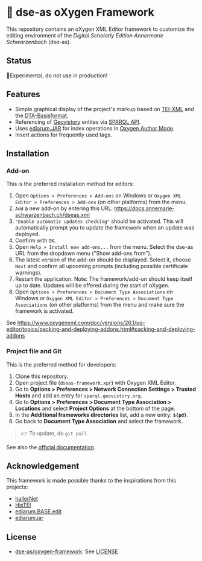 # 📑 dse-as oXygen Framework

This repository contains an oXygen XML Editor framework to customize the editing environment of the _Digital Scholarly Edition Annermarie Schwarzenbach_ (dse-as).

## Status

🔬Experimental, do not use in production!

## Features

* Simple graphical display of the project's markup based on [TEI-XML](https://tei-c.org/guidelines/) and the [DTA-Basisformat](https://www.deutschestextarchiv.de/doku/basisformat/index.html).
* Referencing of [Geovistory](https://www.geovistory.org/) entites via [SPARQL API](https://www.geovistory.org/sparql).
* Uses [ediarum.JAR](https://github.com/ediarum/ediarum.JAR) for index operations in [Oxygen Author Mode](https://www.oxygenxml.com/doc/versions/26.1/ug-editor/topics/editing-xml-documents-author.html).
* Insert actions for frequently used tags.

## Installation

### Add-on

This is the preferred installation method for editors:

1. Open `Options > Preferences > Add-ons` on Windows or `Oxygen XML Editor > Preferences > Add-ons` (on other platforms) from the menu.
2. `Add` a new add-on by entering this URL: https://docs.annemarie-schwarzenbach.ch/dseas.xml
3. `"Enable automatic updates checking"` should be activated. This will automatically prompt you to update the framework when an update was deployed.
4. Confirm with `OK`. 
5. Open `Help > Install new add-ons...` from the menu. Select the dse-as URL from the dropdown menu ("Show add-ons from").
6. The latest version of the add-on should be displayed. Select it, choose `Next` and confirm all upcoming prompts (including possible certificate warnings).
7. Restart the application. Note: The framework/add-on should keep itself up to date. Updates will be offered during the start of oXygen.
8. Open `Options > Preferences > Document Type Associations` on Windows or `Oxygen XML Editor > Preferences > Document Type Associations` (on other platforms) from the menu and make sure the framework is activated.

See https://www.oxygenxml.com/doc/versions/26.1/ug-editor/topics/packing-and-deploying-addons.html#packing-and-deploying-addons

### Project file and Git

This is the preferred method for developers:

1. Clone this repository.
2. Open project file (`dseas-framework.xpr`) with Oxygen XML Editor.
3. Go to **Options > Preferences > Network Connection Settings > Trusted Hosts** and add an entry for `sparql.geovistory.org`.
4. Go to **Options > Preferences > Document Type Association > Locations** and select **Project Options** at the bottom of the page.
5. In the **Additional frameworks directories** list, add a new entry: **`${pd}`**.
6. Go back to **Document Type Association** and select the framework.

> 👉 To update, do `git pull`.

See also the [official documentation](https://www.oxygenxml.com/doc/versions/26.1/ug-editor/topics/author-document-type-extension-sharing.html).

## Acknowledgement

This framework is made possible thanks to the inspirations from this projects:

* [hallerNet](https://hallernet.org/)
* [HisTEI](https://github.com/odaata/HisTEI)
* [ediarum.BASE.edit](https://github.com/ediarum/ediarum.BASE.edit)
* [ediarum.jar](https://github.com/ediarum/ediarum.JAR)

## License

* [dse-as/oxygen-framework](https://github.com/dse-as/oxygen-framework): See [LICENSE](LICENSE)
